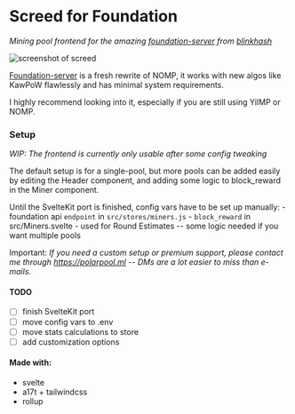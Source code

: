 # Screed for Foundation

_Mining pool frontend for the amazing [foundation-server](https://github.com/blinkhash/foundation-server) from [blinkhash](https://github.com/blinkhash)_

![screenshot of screed](https://github.com/xamogast/screed/blob/master/screenshots/screed.png?raw=true)

[Foundation-server](https://github.com/blinkhash/foundation-server) is a fresh rewrite of NOMP,
it works with new algos like KawPoW flawlessly and has minimal system requirements.

I highly recommend looking into it, especially if you are still using YiIMP or NOMP.

### Setup
_WIP: The frontend is currently only usable after some config tweaking_ 


The default setup is for a single-pool, but more pools can be added easily by editing
the Header component, and adding some logic to block_reward in the Miner component.

Until the SvelteKit port is finished, config vars have to be set up manually:
    - foundation api `endpoint` in `src/stores/miners.js`
    - `block_reward` in src/Miners.svelte
    	- used for Round Estimates -- some logic needed if you want multiple pools
    	    	
Important: _If you need a custom setup or premium support, please contact me through <https://polarpool.ml> -- DMs are a lot easier to miss than e-mails._

#### TODO
- [ ] finish SvelteKit port
- [ ] move config vars to .env
- [ ] move stats calculations to store
- [ ] add customization options

#### Made with:

- svelte
- a17t + tailwindcss
- rollup
